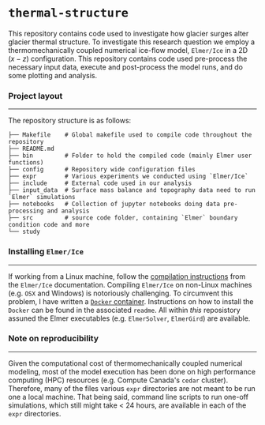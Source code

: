 # `thermal-structure`

This repository contains code used to investigate how glacier surges alter glacier thermal structure. 
To investigate this research question we employ a thermomechanically coupled numerical ice-flow model, `Elmer/Ice` in a 2D ($x-z$) configuration.
This repository contains code used pre-process the necessary input data, execute and post-process the model runs, and do some plotting and analysis. 

### Project layout
---
The repository structure is as follows: 

```
├── Makefile    # Global makefile used to compile code throughout the repository
├── README.md  
├── bin         # Folder to hold the compiled code (mainly Elmer user functions)
├── config      # Repository wide configuration files 
├── expr        # Various experiments we conducted using `Elmer/Ice`
├── include     # External code used in our analysis
├── input_data  # Surface mass balance and topography data need to run `Elmer` simulations
├── notebooks   # Collection of jupyter notebooks doing data pre-processing and analysis
├── src         # source code folder, containing `Elmer` boundary condition code and more
└── study
```

### Installing `Elmer/Ice`
---
If working from a Linux machine, follow the [compilation instructions](https://elmerice.elmerfem.org/wiki/doku.php?id=compilation:compilationcmake) from the `Elmer/Ice` documentation. Compiling `Elmer/Ice` on non-Linux machines (e.g. `OSX` and Windows) is notoriously challenging. To circumvent this problem, I have written a [`Docker` container](https://hub.docker.com/r/andrewdnolan/elmerice). Instructions on how to install the `Docker` can be found in the associated `readme`. All within _this_ reposistory assuned the Elmer executables (e.g. `ElmerSolver`, `ElmerGird`) are available. 


### Note on reproducibility
---
Given the computational cost of thermomechanically coupled numerical modeling, most of the model execution has been done on high performance computing (HPC) resources (e.g. Compute Canada's `cedar` cluster). Therefore, many of the files various `expr` directories are not meant to be run one a local machine. That being said, command line scripts to run one-off simulations, which still might take < 24 hours, are available in each of the `expr` directories. 

<!-- __To Do__:
  - Set up additional solvers, so that at each times step we have a record of the
    amount of heat contributed by each source term in the governing equation.
    - Diffusive Flux:
      - http://www.nic.funet.fi/pub/sci/physics/elmer/doc/ElmerModelsManual.pdf#page=229
      - How do I pass a variable diffusivity to the solver??
        - I can easily write another solver, but is there a way with the existing
          elmer variables?

  - Write a solver to calculate the peclet number as field variable for each timestep.
    - Should also write the "Brinkman Number" (see [Meyer and Minchew, 2018](https://www-sciencedirect-com.proxy.lib.sfu.ca/science/article/pii/S0012821X18303790?via%3Dihub#se0080) for example of it being used.)


Notes from NWG:
  - from GEF during card ride:
    - we need to quantify how (and if) the changes in surge vigor during periodic surges are results of a less temperate area along the bed, or difference in driving stress -->
